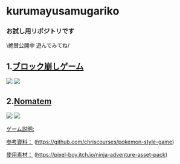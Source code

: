 # kurumayusamugariko
### お試し用リポジトリです  
  
\絶賛公開中 遊んでみてね/




1.[ブロック崩しゲーム](https://kurumayusamugariko.github.io/otamesi/game)
---
<img src="https://img.shields.io/badge/-Javascript-black.svg?logo=javascript&style=popout-square"> <img src="https://img.shields.io/badge/-Node.js-black.svg?logo=node.js&style=popout-square">

2.[Nomatem](https://kurumayusamugariko.github.io/otamesi/game2)
---
<img src="https://img.shields.io/badge/-Javascript-black.svg?logo=javascript&style=popout-square"> <img src="https://img.shields.io/badge/-Node.js-black.svg?logo=node.js&style=popout-square">

[ゲーム説明:](https://www.canva.com/design/DAF82ZKWB2w/rSBh03ZK58iYUWoG8pUojg/view?utm_content=DAF82ZKWB2w&utm_campaign=designshare&utm_medium=link&utm_source=editor)

[参考資料：](https://youtu.be/yP5DKzriqXA?si=PN2P75wIeCyr8UBt)
(https://github.com/chriscourses/pokemon-style-game)

[使用素材：](https://cypor.itch.io/12x12-rpg-tileset)
(https://pixel-boy.itch.io/ninja-adventure-asset-pack)
